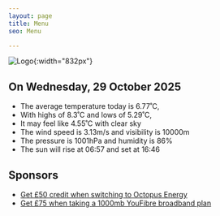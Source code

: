 ```yaml
---
layout: page
title: Menu
seo: Menu

---
```


![Logo](/images/logo.jpg){:width="832px"}

<!-- weather_marker starts -->
## On Wednesday, 29 October 2025

- The average temperature today is 6.77˚C,
- With highs of 8.3˚C and lows of 5.29˚C,
- It may feel like 4.55˚C with clear sky
- The wind speed is 3.13m/s and visibility is 10000m
- The pressure is 1001hPa and humidity is 86%
- The sun will rise at 06:57 and set at 16:46

<!-- weather_marker ends -->

## Sponsors

- [Get £50 credit when switching to Octopus Energy](https://bit.ly/3oD1nnS)
- [Get £75 when taking a 1000mb YouFibre broadband plan](https://aklam.io/91zWhU?)
